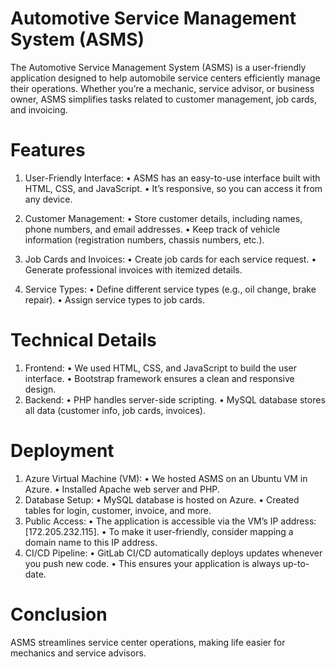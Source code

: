 # Automotive Service Management System (ASMS)
The Automotive Service Management System (ASMS) is a user-friendly application designed to help automobile service centers efficiently manage their operations. Whether you’re a mechanic, service advisor, or business owner, ASMS simplifies tasks related to customer management, job cards, and invoicing.

# Features
1. User-Friendly Interface:
•	ASMS has an easy-to-use interface built with HTML, CSS, and JavaScript.
•	It’s responsive, so you can access it from any device.

3. Customer Management:
•	Store customer details, including names, phone numbers, and email addresses.
•	Keep track of vehicle information (registration numbers, chassis numbers, etc.).

5. Job Cards and Invoices:
•	Create job cards for each service request.
•	Generate professional invoices with itemized details.

7. Service Types:
•	Define different service types (e.g., oil change, brake repair).
•	Assign service types to job cards.

# Technical Details
1. Frontend:
•	We used HTML, CSS, and JavaScript to build the user interface.
•	Bootstrap framework ensures a clean and responsive design.
2. Backend:
•	PHP handles server-side scripting.
•	MySQL database stores all data (customer info, job cards, invoices).

# Deployment
1. Azure Virtual Machine (VM):
•	We hosted ASMS on an Ubuntu VM in Azure.
•	Installed Apache web server and PHP.
2. Database Setup:
•	MySQL database is hosted on Azure.
•	Created tables for login, customer, invoice, and more.
3. Public Access:
•	The application is accessible via the VM’s IP address: [172.205.232.115].
•	To make it user-friendly, consider mapping a domain name to this IP address.
4. CI/CD Pipeline:
•	GitLab CI/CD automatically deploys updates whenever you push new code.
•	This ensures your application is always up-to-date.

# Conclusion
ASMS streamlines service center operations, making life easier for mechanics and service advisors.
